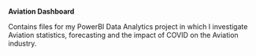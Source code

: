 **Aviation Dashboard** 

Contains files for my PowerBI Data Analytics project in which I investigate Aviation statistics, forecasting and the impact of COVID on the Aviation industry.
